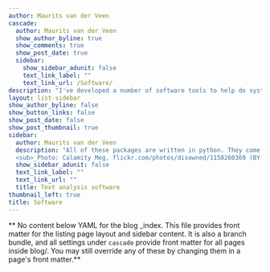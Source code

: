 ```yaml
---
author: Maurits van der Veen
cascade:
  author: Maurits van der Veen
  show_author_byline: true
  show_comments: true
  show_post_date: true
  sidebar:
    show_sidebar_adunit: false
    text_link_label: ""
    text_link_url: /Software/
description: "I've developed a number of software tools to help do systematic text analysis. I hope others may find some of these packages useful too.\n"
layout: list-sidebar
show_author_byline: false
show_button_links: false
show_post_date: false
show_post_thumbnail: true
sidebar:
  author: Maurits van der Veen
  description: "All of these packages are written in python. They come with Jupyter notebooks that serve as examples/tutorials for how to use the code.\n\n
  <sub>_Photo: Calamity Meg, flickr.com/photos/disowned/1158260369 (BY-CC-ND)_</sub>"
  show_sidebar_adunit: false
  text_link_label: ""
  text_link_url: ""
  title: Text analysis software
thumbnail_left: true
title: Software
---
```


** No content below YAML for the blog _index. This file provides front matter for the listing page layout and sidebar content. It is also a branch bundle, and all settings under `cascade` provide front matter for all pages inside blog/. You may still override any of these by changing them in a page's front matter.**
